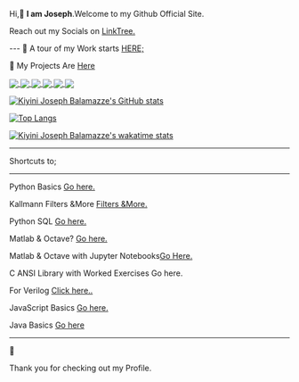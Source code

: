   Hi,👋 **I am Joseph**.Welcome to my Github Official Site.

<p>  Reach out my Socials on <a href="https://linktr.ee/jungbasher87">LinkTree.</a> </p>
---
 🌱 A tour of  my  Work starts  <a href="https://github.com/josephkb87?tab=repositories">HERE;</a> 

   🌱  My Projects Are <a href="https://github.com/josephkb87?tab=projects">Here</a>
   
 <a href="https://github.com/josephkb87/PythonBasics">
  <img align="center" src="https://github-readme-stats.vercel.app/api/pin/?username=josephkb87&show_icons=true&show_icons=true&theme=algolia&repo=PythonBasics" />
</a>

<a href="https://github.com/josephkb87/Matlab_Octave">
  <img align="center" src="https://github-readme-stats.vercel.app/api/pin/?username=josephkb87&show_icons=true&show_icons=true&theme=gruvbox&repo=Matlab_Octave" />
</a>

<a href="https://github.com/josephkb87/Java_JS_Basics_n_Projects">
  <img align="center" src="https://github-readme-stats.vercel.app/api/pin/?username=josephkb87&show_icons=true&show_icons=true&theme=solarized-light&repo=Java_JS_Basics_n_Projects" />
</a>

<a href="https://github.com/josephkb87/JuMatOct">
  <img align="center" src="https://github-readme-stats.vercel.app/api/pin/?username=josephkb87&show_icons=true&show_icons=true&theme=nightowl&repo=JuMatOct" />
</a>

<a href="https://github.com/josephkb87/VerilogBasics">
  <img align="center" src="https://github-readme-stats.vercel.app/api/pin/?username=josephkb87&show_icons=true&show_icons=true&theme=&repo=VerilogBasics" />
</a>

<a href="https://github.com/josephkb87/Filters">
  <img align="center" src="https://github-readme-stats.vercel.app/api/pin/?username=josephkb87&show_icons=true&show_icons=true&theme=solarized-dark&repo=Filters" />
</a>

  [![Kiyini Joseph Balamazze's GitHub stats](https://github-readme-stats.vercel.app/api?username=josephkb87&show_icons=true&show_icons=true&theme=synthwave&show_icons=true)](https://github.com/josephkb87/github-readme-stats)

 [![Top Langs](https://github-readme-stats.vercel.app/api/top-langs/?username=josephkb87&show_icons=true&theme=tokyonight&langs_count=10&layout=compact)](https://github.com/josephkb87/github-readme-stats) 
 
 [![Kiyini Joseph Balamazze's wakatime stats](https://github-readme-stats.vercel.app/api/wakatime?username=HermesWraith&langs_count=10&layout=compact&show_icons=true&show_icons=true&theme=buefy&show_icons=true)](https://github.com/josephkb87/github-readme-stats)
 
 
  <!--START_SECTION:waka-->

  <!--END_SECTION:waka-->
 ___
 Shortcuts to; 
___
  <p> Python Basics <a href="https://github.com/josephkb87/PythonBasics"> Go here. </a> </p>
 
  <p>Kallmann Filters &More  <a href="https://github.com/josephkb87/Filters">Filters &More. </a> </p>
 
 <p> Python SQL <a href="https://github.com/josephkb87/PythonSQLDB">Go here.</a> </p>
 
 <p> Matlab  & Octave? <a href="https://github.com/josephkb87/Matlab_Octave">Go here.</a> </p>

<p> Matlab & Octave with Jupyter Notebooks<a href="https://github.com/josephkb87/JuMatOct">Go Here.</a> </p>

 <p> C ANSI Library with Worked Exercises<a href="https://github.com/josephkb87/ANSI_C_Go"></a> Go here.</p>
 
 <p>For Verilog <a href="https://github.com/josephkb87/VerilogBasics">Click here.. </a> </p>

<p>  JavaScript Basics <a href="https://github.com/josephkb87/Java_JS_Basics_n_Projects">Go here.</a> </p>
 
 <p> Java Basics <a href="https://github.com/josephkb87/JavaBasis">Go here</a> </p>

___
🌱 <p> Thank you for checking out my Profile. </p>
   <!---
  josephkb87/josephkb87 is a ✨ special ✨ repository because its `README.md` (this file) appears on your GitHub profile.
  You can click the Preview link to take a look at your changes.
   --->